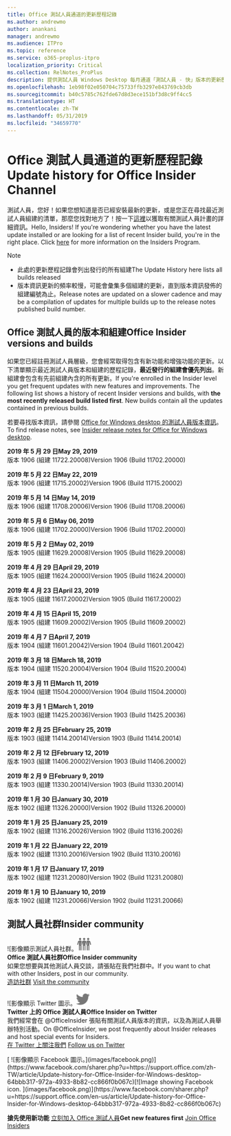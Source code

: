 ```yaml
---
title: Office 測試人員通道的更新歷程記錄
ms.author: andrewmo
author: anankani
manager: andrewmo
ms.audience: ITPro
ms.topic: reference
ms.service: o365-proplus-itpro
localization_priority: Critical
ms.collection: RelNotes_ProPlus
description: 提供測試人員 Windows Desktop 每月通道「測試人員 - 快」版本的更新歷程記錄
ms.openlocfilehash: 1eb98f02e050704c75733ffb3297e843769cb3db
ms.sourcegitcommit: b40c5785c762fde67d8d3ece151bf3d8c9ff4cc5
ms.translationtype: HT
ms.contentlocale: zh-TW
ms.lasthandoff: 05/31/2019
ms.locfileid: "34659770"
---
```

# <a name="update-history-for-office-insider-channel"></a><span data-ttu-id="7549e-103">Office 測試人員通道的更新歷程記錄</span><span class="sxs-lookup"><span data-stu-id="7549e-103">Update history for Office Insider Channel</span></span>

<span data-ttu-id="7549e-p101">測試人員，您好！如果您想知道是否已經安裝最新的更新，或是您正在尋找最近測試人員組建的清單，那麼您找對地方了！按一下[這裡](https://insider.office.com/)以獲取有關測試人員計畫的詳細資訊。</span><span class="sxs-lookup"><span data-stu-id="7549e-p101">Hello, Insiders! If you're wondering whether you have the latest update installed or are looking for a list of recent Insider build, you're in the right place. Click [here](https://insider.office.com/) for more information on the Insiders Program.</span></span>

> [!NOTE]
> - <span data-ttu-id="7549e-107">此處的更新歷程記錄會列出發行的所有組建</span><span class="sxs-lookup"><span data-stu-id="7549e-107">The Update History here lists all builds released</span></span>
> - <span data-ttu-id="7549e-108">版本資訊更新的頻率較慢，可能會彙集多個組建的更新，直到版本資訊發佈的組建編號為止。</span><span class="sxs-lookup"><span data-stu-id="7549e-108">Release notes are updated on a slower cadence and may be a compilation of updates for multiple builds up to the release notes published build number.</span></span>



## <a name="office-insider-versions-and-builds"></a><span data-ttu-id="7549e-109">Office 測試人員的版本和組建</span><span class="sxs-lookup"><span data-stu-id="7549e-109">Office Insider versions and builds</span></span>

<span data-ttu-id="7549e-p102">如果您已經註冊測試人員層級，您會經常取得包含有新功能和增強功能的更新。以下清單顯示最近測試人員版本和組建的歷程記錄，**最近發行的組建會優先列出**。新組建會包含有先前組建內含的所有更新。</span><span class="sxs-lookup"><span data-stu-id="7549e-p102">If you're enrolled in the Insider level you get frequent updates with new features and improvements. The following list shows a history of recent Insider versions and builds, with **the most recently released build listed first**. New builds contain all the updates contained in previous builds.</span></span> 

<span data-ttu-id="7549e-113">若要尋找版本資訊，請參閱 [Office for Windows desktop 的測試人員版本資訊](https://docs.microsoft.com/zh-TW/OfficeUpdates/release-notes-office-insider)。</span><span class="sxs-lookup"><span data-stu-id="7549e-113">To find release notes, see [Insider release notes for Office for Windows desktop](https://docs.microsoft.com/en-us/OfficeUpdates/release-notes-office-insider).</span></span>

[//]: # (請勿移除)


<span data-ttu-id="7549e-115">**2019 年 5 月 29 日**</span><span class="sxs-lookup"><span data-stu-id="7549e-115">**May 29, 2019**</span></span><br/>
<span data-ttu-id="7549e-116">版本 1906 (組建 11722.20008)</span><span class="sxs-lookup"><span data-stu-id="7549e-116">Version 1906 (Build 11702.20000)</span></span><br/>

<span data-ttu-id="7549e-117">**2019 年 5 月 22 日**</span><span class="sxs-lookup"><span data-stu-id="7549e-117">**May 22, 2019**</span></span><br/> <span data-ttu-id="7549e-118">版本 1906 (組建 11715.20002)</span><span class="sxs-lookup"><span data-stu-id="7549e-118">Version 1906 (Build 11715.20002)</span></span><br/> 

<span data-ttu-id="7549e-119">**2019 年 5 月 14 日**</span><span class="sxs-lookup"><span data-stu-id="7549e-119">**May 14, 2019**</span></span><br/> <span data-ttu-id="7549e-120">版本 1906 (組建 11708.20006)</span><span class="sxs-lookup"><span data-stu-id="7549e-120">Version 1906 (Build 11708.20006)</span></span><br/>

<span data-ttu-id="7549e-121">**2019 年 5 月 6 日**</span><span class="sxs-lookup"><span data-stu-id="7549e-121">**May 06, 2019**</span></span><br/>
<span data-ttu-id="7549e-122">版本 1906 (組建 11702.20000)</span><span class="sxs-lookup"><span data-stu-id="7549e-122">Version 1906 (Build 11702.20000)</span></span><br/>

<span data-ttu-id="7549e-123">**2019 年 5 月 2 日**</span><span class="sxs-lookup"><span data-stu-id="7549e-123">**May 02, 2019**</span></span><br/>
<span data-ttu-id="7549e-124">版本 1905 (組建 11629.20008)</span><span class="sxs-lookup"><span data-stu-id="7549e-124">Version 1905 (Build 11629.20008)</span></span><br/>

<span data-ttu-id="7549e-125">**2019 年 4 月 29 日**</span><span class="sxs-lookup"><span data-stu-id="7549e-125">**April 29, 2019**</span></span><br/>
<span data-ttu-id="7549e-126">版本 1905 (組建 11624.20000)</span><span class="sxs-lookup"><span data-stu-id="7549e-126">Version 1905 (Build 11624.20000)</span></span><br/>

<span data-ttu-id="7549e-127">**2019 年 4 月 23 日**</span><span class="sxs-lookup"><span data-stu-id="7549e-127">**April 23, 2019**</span></span><br/> <span data-ttu-id="7549e-128">版本 1905 (組建 11617.20002)</span><span class="sxs-lookup"><span data-stu-id="7549e-128">Version 1905 (Build 11617.20002)</span></span><br/>

<span data-ttu-id="7549e-129">**2019 年 4 月 15 日**</span><span class="sxs-lookup"><span data-stu-id="7549e-129">**April 15, 2019**</span></span><br/> <span data-ttu-id="7549e-130">版本 1905 (組建 11609.20002)</span><span class="sxs-lookup"><span data-stu-id="7549e-130">Version 1905 (Build 11609.20002)</span></span><br/>

<span data-ttu-id="7549e-131">**2019 年 4 月 7 日**</span><span class="sxs-lookup"><span data-stu-id="7549e-131">**April 7, 2019**</span></span><br/> <span data-ttu-id="7549e-132">版本 1904 (組建 11601.20042)</span><span class="sxs-lookup"><span data-stu-id="7549e-132">Version 1904 (Build 11601.20042)</span></span><br/>

<span data-ttu-id="7549e-133">**2019 年 3 月 18 日**</span><span class="sxs-lookup"><span data-stu-id="7549e-133">**March 18, 2019**</span></span><br/> <span data-ttu-id="7549e-134">版本 1904 (組建 11520.20004)</span><span class="sxs-lookup"><span data-stu-id="7549e-134">Version 1904 (Build 11520.20004)</span></span><br/>

<span data-ttu-id="7549e-135">**2019 年 3 月 11 日**</span><span class="sxs-lookup"><span data-stu-id="7549e-135">**March 11, 2019**</span></span><br/> <span data-ttu-id="7549e-136">版本 1904 (組建 11504.20000)</span><span class="sxs-lookup"><span data-stu-id="7549e-136">Version 1904 (Build 11504.20000)</span></span><br/>

<span data-ttu-id="7549e-137">**2019 年 3 月 1 日**</span><span class="sxs-lookup"><span data-stu-id="7549e-137">**March 1, 2019**</span></span><br/> <span data-ttu-id="7549e-138">版本 1903 (組建 11425.20036)</span><span class="sxs-lookup"><span data-stu-id="7549e-138">Version 1903 (Build 11425.20036)</span></span><br/> 

<span data-ttu-id="7549e-139">**2019 年 2 月 25 日**</span><span class="sxs-lookup"><span data-stu-id="7549e-139">**February 25, 2019**</span></span><br/> <span data-ttu-id="7549e-140">版本 1903 (組建 11414.20014)</span><span class="sxs-lookup"><span data-stu-id="7549e-140">Version 1903 (Build 11414.20014)</span></span><br/> 

<span data-ttu-id="7549e-141">**2019 年 2 月 12 日**</span><span class="sxs-lookup"><span data-stu-id="7549e-141">**February 12, 2019**</span></span><br/> <span data-ttu-id="7549e-142">版本 1903 (組建 11406.20002)</span><span class="sxs-lookup"><span data-stu-id="7549e-142">Version 1903 (Build 11406.20002)</span></span><br/> 

<span data-ttu-id="7549e-143">**2019 年 2 月 9 日**</span><span class="sxs-lookup"><span data-stu-id="7549e-143">**February 9, 2019**</span></span><br/> <span data-ttu-id="7549e-144">版本 1903 (組建 11330.20014)</span><span class="sxs-lookup"><span data-stu-id="7549e-144">Version 1903 (Build 11330.20014)</span></span><br/> 

<span data-ttu-id="7549e-145">**2019 年 1 月 30 日**</span><span class="sxs-lookup"><span data-stu-id="7549e-145">**January 30, 2019**</span></span><br/> <span data-ttu-id="7549e-146">版本 1902 (組建 11326.20000)</span><span class="sxs-lookup"><span data-stu-id="7549e-146">Version 1902 (Build 11326.20000)</span></span><br/> 

<span data-ttu-id="7549e-147">**2019 年 1 月 25 日**</span><span class="sxs-lookup"><span data-stu-id="7549e-147">**January 25, 2019**</span></span><br/> <span data-ttu-id="7549e-148">版本 1902 (組建 11316.20026)</span><span class="sxs-lookup"><span data-stu-id="7549e-148">Version 1902 (Build 11316.20026)</span></span><br/> 

<span data-ttu-id="7549e-149">**2019 年 1 月 22 日**</span><span class="sxs-lookup"><span data-stu-id="7549e-149">**January 22, 2019**</span></span><br/> <span data-ttu-id="7549e-150">版本 1902 (組建 11310.20016)</span><span class="sxs-lookup"><span data-stu-id="7549e-150">Version 1902 (Build 11310.20016)</span></span><br/> 

<span data-ttu-id="7549e-151">**2019 年 1 月 17 日**</span><span class="sxs-lookup"><span data-stu-id="7549e-151">**January 17, 2019**</span></span><br/> <span data-ttu-id="7549e-152">版本 1902 (組建 11231.20080)</span><span class="sxs-lookup"><span data-stu-id="7549e-152">Version 1902 (Build 11231.20080)</span></span><br/>

<span data-ttu-id="7549e-153">**2019 年 1 月 10 日**</span><span class="sxs-lookup"><span data-stu-id="7549e-153">**January 10, 2019**</span></span><br/> <span data-ttu-id="7549e-154">版本 1902 (組建 11231.20066)</span><span class="sxs-lookup"><span data-stu-id="7549e-154">Version 1902 (build 11231.20066)</span></span><br/> 


## <a name="insider-community"></a><span data-ttu-id="7549e-155">測試人員社群</span><span class="sxs-lookup"><span data-stu-id="7549e-155">Insider community</span></span>

<span data-ttu-id="7549e-156">![影像顯示測試人員社群。</span><span class="sxs-lookup"><span data-stu-id="7549e-156">![Image showing insider community.</span></span> ](images/insidercommunity.png) <br/>
<span data-ttu-id="7549e-157">**Office 測試人員社群**</span><span class="sxs-lookup"><span data-stu-id="7549e-157">**Office Insider community**</span></span><br/> <span data-ttu-id="7549e-158">如果您想要與其他測試人員交談，請張貼在我們社群中。</span><span class="sxs-lookup"><span data-stu-id="7549e-158">If you want to chat with other Insiders, post in our community.</span></span><br/><span data-ttu-id="7549e-159"> 
[造訪社群](https://go.microsoft.com/fwlink/?linkid=843493)</span><span class="sxs-lookup"><span data-stu-id="7549e-159"> 
[Visit the community](https://go.microsoft.com/fwlink/?linkid=843493)</span></span><br/> 

<span data-ttu-id="7549e-160">![影像顯示 Twitter 圖示。</span><span class="sxs-lookup"><span data-stu-id="7549e-160">![Image showing twitter icon.</span></span> ](images/twitter.png)<br/>
<span data-ttu-id="7549e-161">**Twitter 上的 Office 測試人員**</span><span class="sxs-lookup"><span data-stu-id="7549e-161">**Office Insider on Twitter**</span></span><br/> <span data-ttu-id="7549e-162">我們經常會在 @OfficeInsider 張貼有關測試人員版本的資訊，以及為測試人員舉辦特別活動。</span><span class="sxs-lookup"><span data-stu-id="7549e-162">On @OfficeInsider, we post frequently about Insider releases and host special events for Insiders.</span></span><br/><span data-ttu-id="7549e-163"> 
[在 Twitter 上關注我們](https://go.microsoft.com/fwlink/?linkid=717717)</span><span class="sxs-lookup"><span data-stu-id="7549e-163"> 
[Follow us on Twitter](https://go.microsoft.com/fwlink/?linkid=717717)</span></span><br/> 

<span data-ttu-id="7549e-164">
  [
  ![影像顯示 Facebook 圖示。](images/facebook.png)](https://www.facebook.com/sharer.php?u=https://support.office.com/zh-TW/article/Update-history-for-Office-Insider-for-Windows-desktop-64bbb317-972a-4933-8b82-cc866f0b067c)</span><span class="sxs-lookup"><span data-stu-id="7549e-164">[![Image showing Facebook icon. ](images/facebook.png)](https://www.facebook.com/sharer.php?u=https://support.office.com/en-us/article/Update-history-for-Office-Insider-for-Windows-desktop-64bbb317-972a-4933-8b82-cc866f0b067c)</span></span>


<span data-ttu-id="7549e-165">**搶先使用新功能**
[立刻加入 Office 測試人員](https://insider.office.com/)</span><span class="sxs-lookup"><span data-stu-id="7549e-165">**Get new features first**
[Join Office Insiders](https://insider.office.com/)</span></span>